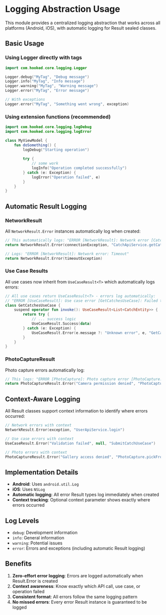 # Logging Abstraction Usage

This module provides a centralized logging abstraction that works across all platforms (Android, iOS), with automatic logging for Result sealed classes.

## Basic Usage

### Using Logger directly with tags
```kotlin
import com.hooked.core.logging.Logger

Logger.debug("MyTag", "Debug message")
Logger.info("MyTag", "Info message")
Logger.warning("MyTag", "Warning message")
Logger.error("MyTag", "Error message")

// With exceptions
Logger.error("MyTag", "Something went wrong", exception)
```

### Using extension functions (recommended)
```kotlin
import com.hooked.core.logging.logDebug
import com.hooked.core.logging.logError

class MyViewModel {
    fun doSomething() {
        logDebug("Starting operation")
        
        try {
            // some work
            logInfo("Operation completed successfully")
        } catch (e: Exception) {
            logError("Operation failed", e)
        }
    }
}
```

## Automatic Result Logging

### NetworkResult
All `NetworkResult.Error` instances automatically log when created:

```kotlin
// This automatically logs: "ERROR [NetworkResult]: Network error [CatchApiService.getCatches]: Connection failed"
return NetworkResult.Error(connectionException, "CatchApiService.getCatches")

// Logs: "ERROR [NetworkResult]: Network error: Timeout"
return NetworkResult.Error(timeoutException)
```

### Use Case Results
All use cases now inherit from `UseCaseResult<T>` which automatically logs errors:

```kotlin
// All use cases return UseCaseResult<T> - errors log automatically:
// "ERROR [UseCaseResult]: Use case error [GetCatchesUseCase]: Failed to load data"
class GetCatchesUseCase {
    suspend operator fun invoke(): UseCaseResult<List<CatchEntity>> {
        return try {
            // ... success logic
            UseCaseResult.Success(data)
        } catch (e: Exception) {
            UseCaseResult.Error(e.message ?: "Unknown error", e, "GetCatchesUseCase")
        }
    }
}
```

### PhotoCaptureResult
Photo capture errors automatically log:

```kotlin
// This logs: "ERROR [PhotoCapture]: Photo capture error [PhotoCapture.capturePhoto]: Camera permission denied"
return PhotoCaptureResult.Error("Camera permission denied", "PhotoCapture.capturePhoto")
```

## Context-Aware Logging

All Result classes support context information to identify where errors occurred:

```kotlin
// Network errors with context
NetworkResult.Error(exception, "UserApiService.login")

// Use case errors with context  
UseCaseResult.Error("Validation failed", null, "SubmitCatchUseCase")

// Photo errors with context
PhotoCaptureResult.Error("Gallery access denied", "PhotoCapture.pickFromGallery")
```

## Implementation Details

- **Android**: Uses `android.util.Log`
- **iOS**: Uses `NSLog`
- **Automatic logging**: All error Result types log immediately when created
- **Context tracking**: Optional context parameter shows exactly where errors occurred

## Log Levels

- `debug`: Development information
- `info`: General information  
- `warning`: Potential issues
- `error`: Errors and exceptions (including automatic Result logging)

## Benefits

1. **Zero-effort error logging**: Errors are logged automatically when Result.Error is created
2. **Context awareness**: Know exactly which API call, use case, or operation failed
3. **Consistent format**: All errors follow the same logging pattern
4. **No missed errors**: Every error Result instance is guaranteed to be logged